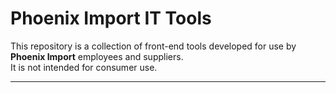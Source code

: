 # Phoenix Import IT Tools

This repository is a collection of front-end tools developed for use by **Phoenix Import** employees and suppliers.  
It is not intended for consumer use.

---

